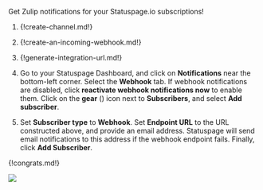 Get Zulip notifications for your Statuspage.io subscriptions!

1. {!create-channel.md!}

1. {!create-an-incoming-webhook.md!}

1. {!generate-integration-url.md!}

1. Go to your Statuspage Dashboard, and click on **Notifications**
   near the bottom-left corner. Select the **Webhook** tab. If webhook
   notifications are disabled, click **reactivate webhook
   notifications now** to enable them. Click on the
   **gear** (<i class="fa fa-cog"></i>) icon next to
   **Subscribers**, and select **Add subscriber**.

1. Set **Subscriber type** to **Webhook**. Set **Endpoint URL** to
   the URL constructed above, and provide an email address. Statuspage
   will send email notifications to this address if the webhook endpoint
   fails. Finally, click **Add Subscriber**.

{!congrats.md!}

![](/static/images/integrations/statuspage/001.png)
